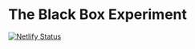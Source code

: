 # The Black Box Experiment

[![Netlify Status](https://api.netlify.com/api/v1/badges/a087e552-4ba6-4359-8f68-bf810b285eba/deploy-status)](https://app.netlify.com/sites/pedantic-ride-df4090/deploys)